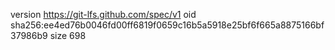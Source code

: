 version https://git-lfs.github.com/spec/v1
oid sha256:ee4ed76b0046fd00ff6819f0659c16b5a5918e25bf6f665a8875166bf37986b9
size 698
